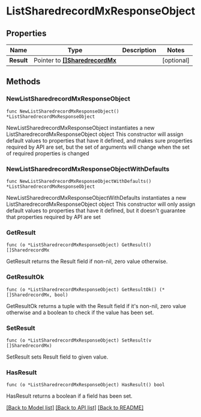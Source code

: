 # ListSharedrecordMxResponseObject

## Properties

Name | Type | Description | Notes
------------ | ------------- | ------------- | -------------
**Result** | Pointer to [**[]SharedrecordMx**](SharedrecordMx.md) |  | [optional] 

## Methods

### NewListSharedrecordMxResponseObject

`func NewListSharedrecordMxResponseObject() *ListSharedrecordMxResponseObject`

NewListSharedrecordMxResponseObject instantiates a new ListSharedrecordMxResponseObject object
This constructor will assign default values to properties that have it defined,
and makes sure properties required by API are set, but the set of arguments
will change when the set of required properties is changed

### NewListSharedrecordMxResponseObjectWithDefaults

`func NewListSharedrecordMxResponseObjectWithDefaults() *ListSharedrecordMxResponseObject`

NewListSharedrecordMxResponseObjectWithDefaults instantiates a new ListSharedrecordMxResponseObject object
This constructor will only assign default values to properties that have it defined,
but it doesn't guarantee that properties required by API are set

### GetResult

`func (o *ListSharedrecordMxResponseObject) GetResult() []SharedrecordMx`

GetResult returns the Result field if non-nil, zero value otherwise.

### GetResultOk

`func (o *ListSharedrecordMxResponseObject) GetResultOk() (*[]SharedrecordMx, bool)`

GetResultOk returns a tuple with the Result field if it's non-nil, zero value otherwise
and a boolean to check if the value has been set.

### SetResult

`func (o *ListSharedrecordMxResponseObject) SetResult(v []SharedrecordMx)`

SetResult sets Result field to given value.

### HasResult

`func (o *ListSharedrecordMxResponseObject) HasResult() bool`

HasResult returns a boolean if a field has been set.


[[Back to Model list]](../README.md#documentation-for-models) [[Back to API list]](../README.md#documentation-for-api-endpoints) [[Back to README]](../README.md)


